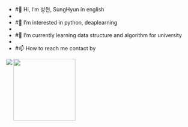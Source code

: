 - #👋 Hi, I’m 성현, SungHyun in english
- 
- #👀 I’m interested in python, deaplearning
- 
- #🌱 I’m currently learning data structure and algorithm for university
- 
- #📫 How to reach me contact by 

<img align='left' src="http://mazassumnida.wtf/api/v2/generate_badge?boj=glaxyt">
<img align='left' src="https://github-readme-stats.vercel.app/api?username=glaxyt" height="165">

<!---
glaxyt/glaxyt is a ✨ special ✨ repository because its `README.md` (this file) appears on your GitHub profile.
You can click the Preview link to take a look at your changes.
--->
